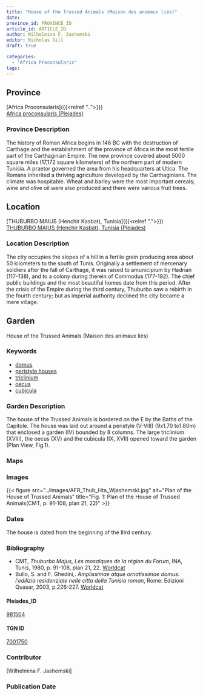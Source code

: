 ```yaml
---
title: "House of the Trussed Animals (Maison des animaux liés)"
date:
province_id: PROVINCE_ID
article_id: ARTICLE_ID
author: Wilhelmina F. Jashemski
editor: Nicholas Gill
draft: true

categories:
  - "Africa Proconsularis"
tags:
---
```



## Province
[Africa Proconsularis]({{<relref "..">}}) \
[Africa proconsularis (Pleiades)](https://pleiades.stoa.org/places/991341)

### Province Description

The history of Roman Africa begins in 146 BC with the destruction of Carthage and the establishment of the province of Africa in the most fertile part of the Carthaginian Empire. The new province covered about 5000 square miles (17,172 square kilometers) of the northern part of modern Tunisia. A praetor governed the area from his headquarters at Utica. The Romans inherited a thriving agriculture developed by the Carthaginians. The climate was hospitable. Wheat and barley were the most important cereals; wine and olive oil were also produced and there were various fruit trees.

## Location
[THUBURBO MAIUS (Henchir Kasbat), Tunisia]({{<relref ".">}}) \
[THUBURBO MAIUS (Henchir Kasbat), Tunisia (Pleiades)](https://pleiades.stoa.org/places/315220)

### Location Description

The city occupies the slopes of a hill in a fertile grain producing area about 50 kilometers to the south of Tunis. Originally a settlement of mercenary soldiers after the fall of Carthage, it was raised to amunicipium by Hadrian (117-138), and to a colony during therein of Commodus (177-192). The chief public buildings and the most beautiful homes date from this period. After the crisis of the Empire during the third century, Thuburbo saw a rebirth in the fourth century; but as imperial authority declined the city became a mere village.

## Garden

House of the Trussed Animals (Maison des animaux liés)

### Keywords
- [domus](http://vocab.getty.edu/page/aat/300005506)
- [peristyle houses](http://vocab.getty.edu/page/aat/300005452)
- [triclinium](http://vocab.getty.edu/page/aat/300004359)
- [oecus](http://vocab.getty.edu/page/aat/300080791)
- [cubicula](http://vocab.getty.edu/page/aat/300004367)

### Garden Description

The house of the Trussed Animals is bordered on the E by the Baths of the Capitole. The house was laid out around a peristyle (V-VIII) (9x1.70 to1.80m) that enclosed a garden (IV) bounded by 8 columns. The large triclinium (XVIII), the oecus (XV) and the cubicula (IX, XVII) opened toward the garden (Plan View, Fig.1).

### Maps

### Images

{{< figure src="../images/AFR_Thub_Hta_Wjashemski.jpg" alt="Plan of the House of Trussed Animals" title="Fig. 1: Plan of the House of Trussed Animals(CMT, p. 91-108, plan 21, 22)" >}}

### Dates

The house is dated from the beginning of the IIIrd century.

### Bibliography

*  CMT,  *Thuburbo  Majus,  Les  mosaïques  de  la  région  du  Forum*,  INA,  Tunis, 1980, p. 91-108, plan 21, 22. [Worldcat](http://www.worldcat.org/oclc/23232759)
*  Bullo, S. and F. Ghedini,. *Amplissimae atque ornatissimae domus: l’edilizia residenziale nelle citta della Tunisia roman*, Rome: Edizioni Quasar, 2003, p.226-227. [Worldcat](http://www.worldcat.org/oclc/989088620)

#### Pleiades_ID

[981504](https://pleiades.stoa.org/places/981504)

#### TGN ID

[7001750](http://vocab.getty.edu/page/tgn/7001750)

### Contributor

[Wilhelmina F. Jashemski]
<!--add in orcid id and info-->

### Publication Date
